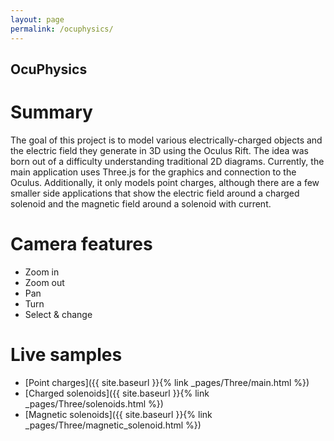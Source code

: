 ```yaml
---
layout: page
permalink: /ocuphysics/
---
```


## OcuPhysics
# Summary
The goal of this project is to model various electrically-charged objects and the electric field they generate in 3D using the Oculus Rift. The idea was born out of a difficulty understanding traditional 2D diagrams. Currently, the main application uses Three.js for the graphics and connection to the Oculus. Additionally, it only models point charges, although there are a few smaller side applications that show the electric field around a charged solenoid and the magnetic field around a solenoid with current.

# Camera features
+ Zoom in
+ Zoom out
+ Pan
+ Turn
+ Select & change

# Live samples
+ [Point charges]({{ site.baseurl }}{% link _pages/Three/main.html %})
+ [Charged solenoids]({{ site.baseurl }}{% link _pages/Three/solenoids.html %})
+ [Magnetic solenoids]({{ site.baseurl }}{% link _pages/Three/magnetic_solenoid.html %})
